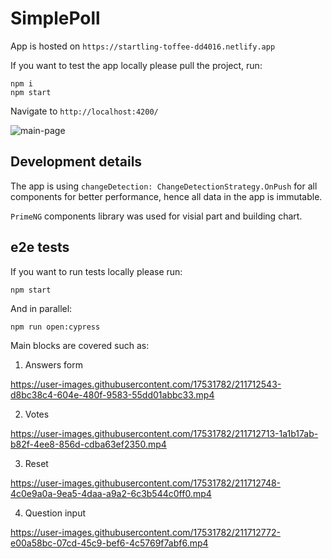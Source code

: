 # SimplePoll

App is hosted on `https://startling-toffee-dd4016.netlify.app`

If you want to test the app locally please pull the project, run:

```
npm i
npm start
```

Navigate to `http://localhost:4200/`

![main-page](https://user-images.githubusercontent.com/17531782/211712677-c202e644-bdd7-43f3-99d1-865b0321f32a.png)

## Development details

The app is using `changeDetection: ChangeDetectionStrategy.OnPush` for all components for better performance, hence all data in the app is immutable.

`PrimeNG` components library was used for visial part and building chart.

## e2e tests

If you want to run tests locally please run:

```
npm start
```

And in parallel:

```
npm run open:cypress
```

Main blocks are covered such as:

1. Answers form

https://user-images.githubusercontent.com/17531782/211712543-d8bc38c4-604e-480f-9583-55dd01abbc33.mp4

2. Votes

https://user-images.githubusercontent.com/17531782/211712713-1a1b17ab-b82f-4ee8-856d-cdba63ef2350.mp4

3. Reset

https://user-images.githubusercontent.com/17531782/211712748-4c0e9a0a-9ea5-4daa-a9a2-6c3b544c0ff0.mp4

4. Question input

https://user-images.githubusercontent.com/17531782/211712772-e00a58bc-07cd-45c9-bef6-4c5769f7abf6.mp4

